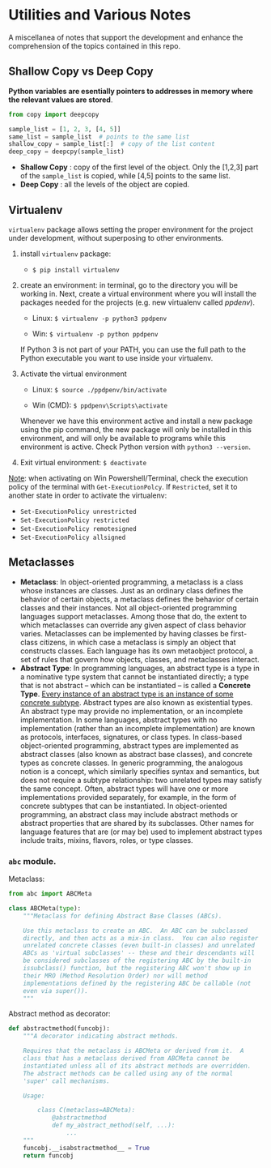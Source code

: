 # Utilities and Various Notes

A miscellanea of notes that support the development and enhance the comprehension of the topics contained in this repo.

## Shallow Copy vs Deep Copy

**Python variables are esentially pointers to addresses in memory where the relevant values are stored**.

```python
from copy import deepcopy

sample_list = [1, 2, 3, [4, 5]]
same_list = sample_list  # points to the same list
shallow_copy = sample_list[:]  # copy of the list content
deep_copy = deepcpy(sample_list)
```

- **Shallow Copy** : copy of the first level of the object. Only the [1,2,3] part of the `sample_list` is copied, while [4,5] points to the same list.
- **Deep Copy** : all the levels of the object are copied.

## Virtualenv

`virtualenv` package allows setting the proper environment for the project under development, without superposing to other environments.

1. install `virtualenv` package: 
    - `$ pip install virtualenv`
    

2. create an environment: in terminal, go to the directory you will be working in. Next, create a virtual environment where you will install the packages needed for the projects (e.g. new virtualenv called _ppdenv_).

    - Linux: `$ virtualenv -p python3 ppdpenv`
    
    - Win: `$ virtualenv -p python ppdpenv`
    
    If Python 3 is not part of your PATH, you can use the full path to the Python executable you want to use inside your virtualenv. 

3. Activate the virtual environment

    - Linux: `$ source ./ppdpenv/bin/activate`
    
    - Win (CMD): `$ ppdpenv\Scripts\activate`
    
    Whenever we have this environment active and install a new package using the pip command, the new package will only be installed in this environment, and will only be available to programs while this environment is active. Check Python version with `python3 --version`.
    
4. Exit virtual environment: `$ deactivate`

<u>Note</u>: when activating on Win Powershell/Terminal, check the execution policy of the terminal with `Get-ExecutionPolcy`. If `Restricted`, set it to another state in order to activate the virtualenv:
- `Set-ExecutionPolicy unrestricted`
- `Set-ExecutionPolicy restricted`
- `Set-ExecutionPolicy remotesigned`
- `Set-ExecutionPolicy allsigned`


## Metaclasses

- **Metaclass**: In object-oriented programming, a metaclass is a class whose instances are classes. Just as an ordinary class defines the behavior of certain objects, a metaclass defines the behavior of certain classes and their instances. Not all object-oriented programming languages support metaclasses. Among those that do, the extent to which metaclasses can override any given aspect of class behavior varies. Metaclasses can be implemented by having classes be first-class citizens, in which case a metaclass is simply an object that constructs classes. Each language has its own metaobject protocol, a set of rules that govern how objects, classes, and metaclasses interact.
- **Abstract Type**: In programming languages, an abstract type is a type in a nominative type system that cannot be instantiated directly; a type that is not abstract – which can be instantiated – is called a **Concrete Type**. <u>Every instance of an abstract type is an instance of some concrete subtype</u>. Abstract types are also known as existential types.
An abstract type may provide no implementation, or an incomplete implementation. In some languages, abstract types with no implementation (rather than an incomplete implementation) are known as protocols, interfaces, signatures, or class types. In class-based object-oriented programming, abstract types are implemented as abstract classes (also known as abstract base classes), and concrete types as concrete classes. In generic programming, the analogous notion is a concept, which similarly specifies syntax and semantics, but does not require a subtype relationship: two unrelated types may satisfy the same concept.
Often, abstract types will have one or more implementations provided separately, for example, in the form of concrete subtypes that can be instantiated. In object-oriented programming, an abstract class may include abstract methods or abstract properties that are shared by its subclasses. Other names for language features that are (or may be) used to implement abstract types include traits, mixins, flavors, roles, or type classes.

### `abc` module.

Metaclass:

```python
from abc import ABCMeta

class ABCMeta(type):
    """Metaclass for defining Abstract Base Classes (ABCs).

    Use this metaclass to create an ABC.  An ABC can be subclassed
    directly, and then acts as a mix-in class.  You can also register
    unrelated concrete classes (even built-in classes) and unrelated
    ABCs as 'virtual subclasses' -- these and their descendants will
    be considered subclasses of the registering ABC by the built-in
    issubclass() function, but the registering ABC won't show up in
    their MRO (Method Resolution Order) nor will method
    implementations defined by the registering ABC be callable (not
    even via super()).
    """

```

Abstract method as decorator:

```python
def abstractmethod(funcobj):
    """A decorator indicating abstract methods.

    Requires that the metaclass is ABCMeta or derived from it.  A
    class that has a metaclass derived from ABCMeta cannot be
    instantiated unless all of its abstract methods are overridden.
    The abstract methods can be called using any of the normal
    'super' call mechanisms.

    Usage:

        class C(metaclass=ABCMeta):
            @abstractmethod
            def my_abstract_method(self, ...):
                ...
    """
    funcobj.__isabstractmethod__ = True
    return funcobj
```